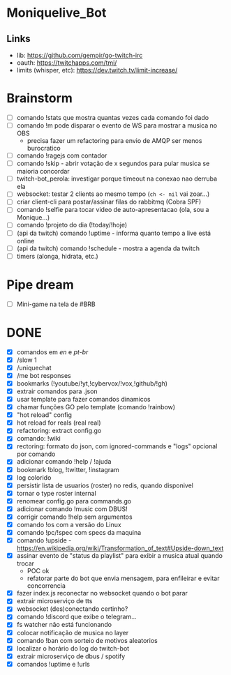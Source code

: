 # Moniquelive_Bot

## Links

- lib: https://github.com/gempir/go-twitch-irc
- oauth: https://twitchapps.com/tmi/
- limits (whisper, etc): https://dev.twitch.tv/limit-increase/

# Brainstorm

- [ ] comando !stats que mostra quantas vezes cada comando foi dado
- [ ] comando !m pode disparar o evento de WS para mostrar a musica no OBS
  - precisa fazer um refactoring para envio de AMQP ser menos burocratico
- [ ] comando !ragejs com contador
- [ ] comando !skip - abrir votação de x segundos para pular musica se maioria concordar
- [ ] twitch-bot_perola: investigar porque timeout na conexao nao derruba ela
- [ ] websocket: testar 2 clients ao mesmo tempo (`ch <- nil` vai zoar...)
- [ ] criar client-cli para postar/assinar filas do rabbitmq (Cobra SPF)
- [ ] comando !selfie para tocar video de auto-apresentacao (ola, sou a Monique...)
- [ ] comando !projeto do dia (!today/!hoje)
- [ ] (api da twitch) comando !uptime - informa quanto tempo a live está online
- [ ] (api da twitch) comando !schedule - mostra a agenda da twitch
- [ ] timers (alonga, hidrata, etc.)

# Pipe dream

- [ ] Mini-game na tela de #BRB

# DONE
- [x] comandos em _en_ e _pt-br_
- [x] /slow 1
- [x] /uniquechat
- [x] /me bot responses
- [x] bookmarks (!youtube/!yt,!cybervox/!vox,!github/!gh)
- [x] extrair comandos para .json
- [x] usar template para fazer comandos dinamicos
- [x] chamar funções GO pelo template (comando !rainbow)
- [x] "hot reload" config
- [x] hot reload for reals (real real)
- [x] refactoring: extract config.go
- [x] comando: !wiki
- [x] rectoring: formato do json, com ignored-commands e "logs" opcional por comando
- [x] adicionar comando !help / !ajuda
- [x] bookmark !blog, !twitter, !instagram
- [x] log colorido
- [x] persistir lista de usuarios (roster) no redis, quando disponivel
- [x] tornar o type roster internal
- [x] renomear config.go para commands.go
- [x] adicionar comando !music com DBUS!
- [x] corrigir comando !help sem argumentos
- [x] comando !os com a versão do Linux
- [x] comando !pc/!spec com specs da maquina
- [x] comando !upside - https://en.wikipedia.org/wiki/Transformation_of_text#Upside-down_text
- [x] assinar evento de "status da playlist" para exibir a musica atual quando trocar
  - POC ok
  - refatorar parte do bot que envia mensagem, para enfileirar e evitar concorrencia
- [x] fazer index.js reconectar no websocket quando o bot parar
- [x] extrair microserviço de tts
- [x] websocket (des)conectando certinho?
- [x] comando !discord que exibe o telegram...
- [x] fs watcher não está funcionando
- [x] colocar notificação de musica no layer
- [x] comando !ban com sorteio de motivos aleatorios
- [x] localizar o horário do log do twitch-bot
- [x] extrair microserviço de dbus / spotify
- [x] comandos !uptime e !urls
